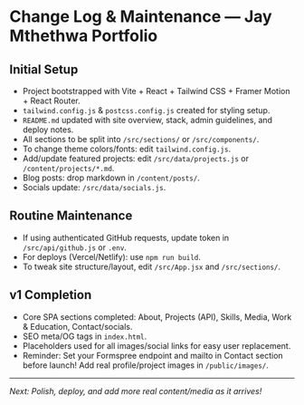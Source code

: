 # Change Log & Maintenance — Jay Mthethwa Portfolio

## Initial Setup
- Project bootstrapped with Vite + React + Tailwind CSS + Framer Motion + React Router.
- `tailwind.config.js` & `postcss.config.js` created for styling setup.
- `README.md` updated with site overview, stack, admin guidelines, and deploy notes.
- All sections to be split into `/src/sections/` or `/src/components/`.
- To change theme colors/fonts: edit `tailwind.config.js`.
- Add/update featured projects: edit `/src/data/projects.js` or `/content/projects/*.md`.
- Blog posts: drop markdown in `/content/posts/`.
- Socials update: `/src/data/socials.js`.

## Routine Maintenance
- If using authenticated GitHub requests, update token in `/src/api/github.js` or `.env`.
- For deploys (Vercel/Netlify): use `npm run build`.
- To tweak site structure/layout, edit `/src/App.jsx` and `/src/sections/`.

## v1 Completion
- Core SPA sections completed: About, Projects (API), Skills, Media, Work & Education, Contact/socials.
- SEO meta/OG tags in `index.html`.
- Placeholders used for all images/social links for easy user replacement.
- Reminder: Set your Formspree endpoint and mailto in Contact section before launch! Add real profile/project images in `/public/images/`.

---
_Next: Polish, deploy, and add more real content/media as it arrives!_
